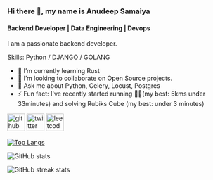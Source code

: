 ### Hi there 👋, my name is Anudeep Samaiya
#### Backend Developer | Data Engineering | Devops
I am a passionate backend developer.

Skills: Python / DJANGO / GOLANG

- 🌱 I’m currently learning Rust 
- 👯 I’m looking to collaborate on Open Source projects. 
- 💬 Ask me about Python, Celery, Locust, Postgres 
- ⚡ Fun fact: I've recently started running 🏃🏼(my best: 5kms under 33minutes) and solving Rubiks Cube (my best: under 3 minutes) 


[<img src='https://cdn.jsdelivr.net/npm/simple-icons@3.0.1/icons/github.svg' alt='github' height='40'>](https://github.com/anudeepsamaiya)  [<img src='https://cdn.jsdelivr.net/npm/simple-icons@3.0.1/icons/twitter.svg' alt='twitter' height='40'>](https://twitter.com/anudeepsamaiya)  [<img src='https://cdn.jsdelivr.net/npm/simple-icons@3.0.1/icons/leetcode.svg' alt='leetcode' height='40'>](https://leetcode.com/anudeepsamaiya/)  

[![Top Langs](https://github-readme-stats.vercel.app/api/top-langs/?username=anudeepsamaiya)](https://github.com/anuraghazra/github-readme-stats)

![GitHub stats](https://github-readme-stats.vercel.app/api?username=anudeepsamaiya&show_icons=true)  

![GitHub streak stats](https://github-readme-streak-stats.herokuapp.com/?user=anudeepsamaiya)
